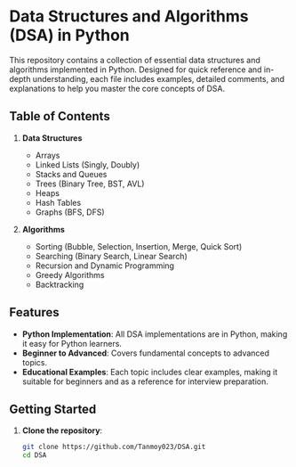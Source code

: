 # Data Structures and Algorithms (DSA) in Python

This repository contains a collection of essential data structures and algorithms implemented in Python. Designed for quick reference and in-depth understanding, each file includes examples, detailed comments, and explanations to help you master the core concepts of DSA.

## Table of Contents

1. **Data Structures**
   - Arrays
   - Linked Lists (Singly, Doubly)
   - Stacks and Queues
   - Trees (Binary Tree, BST, AVL)
   - Heaps
   - Hash Tables
   - Graphs (BFS, DFS)

2. **Algorithms**
   - Sorting (Bubble, Selection, Insertion, Merge, Quick Sort)
   - Searching (Binary Search, Linear Search)
   - Recursion and Dynamic Programming
   - Greedy Algorithms
   - Backtracking


## Features
- **Python Implementation**: All DSA implementations are in Python, making it easy for Python learners.
- **Beginner to Advanced**: Covers fundamental concepts to advanced topics.
- **Educational Examples**: Each topic includes clear examples, making it suitable for beginners and as a reference for interview preparation.

## Getting Started

1. **Clone the repository**:
   ```bash
   git clone https://github.com/Tanmoy023/DSA.git
   cd DSA

